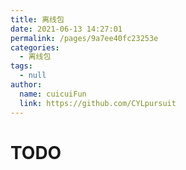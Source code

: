 ```yaml
---
title: 离线包
date: 2021-06-13 14:27:01
permalink: /pages/9a7ee40fc23253e
categories:
  - 离线包
tags:
  - null
author:
  name: cuicuiFun
  link: https://github.com/CYLpursuit
---
```


# TODO
